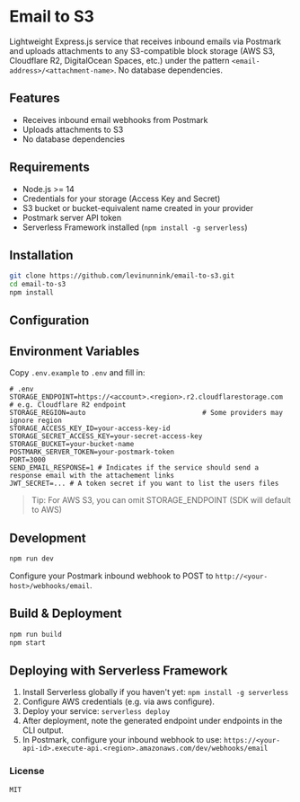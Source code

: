 # Email to S3

Lightweight Express.js service that receives inbound emails via Postmark and uploads attachments to any S3-compatible block storage (AWS S3, Cloudflare R2, DigitalOcean Spaces, etc.) under the pattern `<email-address>/<attachment-name>`. No database dependencies.

## Features

- Receives inbound email webhooks from Postmark
- Uploads attachments to S3
- No database dependencies

## Requirements

- Node.js >= 14
- Credentials for your storage (Access Key and Secret)
- S3 bucket or bucket-equivalent name created in your provider
- Postmark server API token
- Serverless Framework installed (`npm install -g serverless`)

## Installation

```bash
git clone https://github.com/levinunnink/email-to-s3.git
cd email-to-s3
npm install
```

## Configuration

## Environment Variables

Copy `.env.example` to `.env` and fill in:

```dotenv
# .env
STORAGE_ENDPOINT=https://<account>.<region>.r2.cloudflarestorage.com  # e.g. Cloudflare R2 endpoint
STORAGE_REGION=auto                             # Some providers may ignore region
STORAGE_ACCESS_KEY_ID=your-access-key-id
STORAGE_SECRET_ACCESS_KEY=your-secret-access-key
STORAGE_BUCKET=your-bucket-name
POSTMARK_SERVER_TOKEN=your-postmark-token
PORT=3000  
SEND_EMAIL_RESPONSE=1 # Indicates if the service should send a response email with the attachement links
JWT_SECRET=... # A token secret if you want to list the users files
```

> Tip: For AWS S3, you can omit STORAGE_ENDPOINT (SDK will default to AWS)

## Development

```bash
npm run dev
```

Configure your Postmark inbound webhook to POST to `http://<your-host>/webhooks/email`.

## Build & Deployment

```bash
npm run build
npm start
```

## Deploying with Serverless Framework

1. Install Serverless globally if you haven't yet: ```npm install -g serverless```
2. Configure AWS credentials (e.g. via aws configure).
3. Deploy your service: ```serverless deploy```
4. After deployment, note the generated endpoint under endpoints in the CLI output.
5. In Postmark, configure your inbound webhook to use: ```https://<your-api-id>.execute-api.<region>.amazonaws.com/dev/webhooks/email```

### License

```MIT```

